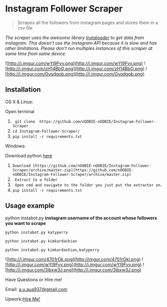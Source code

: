 # Instagram Follower Scraper
> Scrapes all the followers from instagram pages and stores them in a csv file


_The scraper uses the awesome library [Instaloader](https://instaloader.github.io/) to get data from instagram._
_This doesn't use the instagram API because it is slow and has other limitations. Please don't run multiples instances of this scraper at same time from same device._

![http://i.imgur.com/wYI9Fvv.png](http://i.imgur.com/wYI9Fvv.png)
![http://i.imgur.com/zH14BbO.png](http://i.imgur.com/zH14BbO.png)
![http://i.imgur.com/Gvqdgob.png](http://i.imgur.com/Gvqdgob.png)

## Installation

OS X & Linux:

Open terminal

1. ``` git clone  https://github.com/nOOBIE-nOOBIE/Instagram-Follower-Scraper```
2. ``` cd Instagram-Follower-Scraper/ ```
3. ``` pip install -r requirements.txt ```

Windows:

Download python [here](https://www.python.org/downloads/)
1. ```Download [https://github.com/nOOBIE-nOOBIE/Instagram-Follower-Scraper/archive/master.zip](https://github.com/nOOBIE-nOOBIE/Instagram-Follower-Scraper/archive/master.zip) ```
2. ``` Extract to a folder```
3. ``` Open cmd and navigate to the folder you just put the extractor on.```
4. ``` pip install -r requirements.txt ```

## Usage example

python instabot.py **instagram username of the account whose followers you want to scrape**

```python instabot.py katyperry```

```python instabot.py kimkardashian```

```python instabot.py kimkardashian,katyperry```

![http://i.imgur.com/4701rGk.png](http://imgur.com/4701rGkl.png)
![http://i.imgur.com/wYI9Fvv.png](http://i.imgur.com/wYI9Fvv.png)
![http://i.imgur.com/3jbxw3J.png](http://i.imgur.com/3jbxw3J.png)


Have Questions or Hire me!


Email: [a.u.aua937@gmail.com](mailto:a.u.aua937@gmail.com)

Upwork:[Hire Me!](https://www.upwork.com/o/profiles/users/_~0138a590d015bae20a/)
